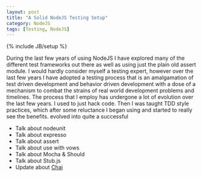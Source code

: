 ```yaml
---
layout: post
title: "A Solid NodeJS Testing Setup"
category: NodeJS
tags: [Testing, NodeJS]
---
```

{% include JB/setup %}

During the last few years of using NodeJS I have explored many of the different test frameworks out there as well as using just the plain old assert module.  I would hardly consider myself a testing expert, however over the last few years I have adopted a testing process that is an amalgamation of test driven development and behavior driven development with a dose of a mechanism to combat the strains of real world development problems and timelines. The process that I employ has undergone a lot of evolution over the last few years. I used to just hack code.  Then I was taught TDD style practices, which after some reluctance I began using and started to really see the benefits. evolved into quite a successful

* Talk about nodeunit
* Talk about expresso
* Talk about assert
* Talk about use with vows
* Talk about Mocha & Should
* Talk about Stub.js
* Update about [Chai](http://chaijs.com/)